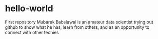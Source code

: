 # hello-world
First repository
Mubarak Babslawal is an amateur data scientist trying out github to show what he has, learn from others, and as an opportunity to connect with other techies

